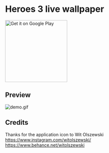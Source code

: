 # Heroes 3 live wallpaper

<a href='https://play.google.com/store/apps/details?id=com.homm3.livewallpaper&utm_source=github&pcampaignid=pcampaignidMKT-Other-global-all-co-prtnr-py-PartBadge-Mar2515-1'><img width='200' alt='Get it on Google Play' src='https://play.google.com/intl/en_us/badges/static/images/badges/en_badge_web_generic.png'/></a>

## Preview

![demo.gif](./demo.gif 'demo.gif')

## Credits

Thanks for the application icon to Wit Olszewski  
https://www.instagram.com/witolszewski/  
https://www.behance.net/witolszewski
